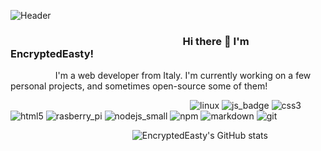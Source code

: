 ![Header](https://user-images.githubusercontent.com/95353984/171038287-de7e949c-8b16-4453-a6b9-e955bb7926b1.png)
### ⠀⠀⠀⠀⠀⠀⠀⠀⠀⠀⠀⠀⠀⠀⠀⠀⠀⠀⠀⠀⠀⠀⠀Hi there :wave:  I'm EncryptedEasty!
⠀⠀⠀⠀⠀⠀⠀I'm a web developer from Italy. I'm currently working on a few personal projects, and sometimes open-source some of them!

⠀⠀⠀⠀⠀⠀⠀⠀⠀⠀⠀⠀⠀⠀⠀⠀⠀⠀⠀⠀⠀⠀⠀⠀⠀⠀⠀⠀![linux](https://user-images.githubusercontent.com/95353984/171041262-a1050c12-c293-47e7-a92c-69e4f01196a0.png)
![js_badge](https://user-images.githubusercontent.com/95353984/171041279-4b777a17-108f-4d2a-8c7a-b00427a1029e.png)
![css3](https://user-images.githubusercontent.com/95353984/171041287-5a3f2f3c-31f6-4f44-add6-65a0ef638771.png)
![html5](https://user-images.githubusercontent.com/95353984/171041309-28158aa7-f3d4-4519-a855-0bd2f8b38a6d.png)
![rasberry_pi](https://user-images.githubusercontent.com/95353984/171041316-871d6003-1eef-402c-87da-287edd18d801.png)
![nodejs_small](https://user-images.githubusercontent.com/95353984/171041410-eeeb4564-c968-4bee-a0e2-10a015a1d516.png)
![npm](https://user-images.githubusercontent.com/95353984/171041418-2e230350-e727-4474-82e2-90f48735f725.png)
![markdown](https://user-images.githubusercontent.com/95353984/171041429-e9cebbd9-d728-4429-988f-98c3907b2dfe.png)
![git](https://user-images.githubusercontent.com/95353984/171041454-4ee0cf89-a058-4769-a408-e64a43f2c0bd.png)

⠀⠀⠀⠀⠀⠀⠀⠀⠀⠀⠀⠀⠀⠀⠀⠀⠀⠀⠀![EncryptedEasty's GitHub stats](https://github-readme-stats.vercel.app/api?username=EncryptedEasty&show_icons=true&theme=dark&count_private=true)
